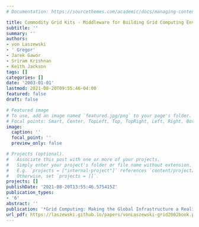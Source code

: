 ```yaml
---
# Documentation: https://sourcethemes.com/academic/docs/managing-content/

title: Commodity Grid Kits - Middleware for Building Grid Computing Environments
subtitle: ''
summary: ''
authors:
- von Laszewski
- ' Gregor'
- Jarek Gawor
- Sriram Krishnan
- Keith Jackson
tags: []
categories: []
date: '2003-01-01'
lastmod: 2021-08-20T09:55:46-04:00
featured: false
draft: false

# Featured image
# To use, add an image named `featured.jpg/png` to your page's folder.
# Focal points: Smart, Center, TopLeft, Top, TopRight, Left, Right, BottomLeft, Bottom, BottomRight.
image:
  caption: ''
  focal_point: ''
  preview_only: false

# Projects (optional).
#   Associate this post with one or more of your projects.
#   Simply enter your project's folder or file name without extension.
#   E.g. `projects = ["internal-project"]` references `content/project/deep-learning/index.md`.
#   Otherwise, set `projects = []`.
projects: []
publishDate: '2021-08-20T13:55:46.575415Z'
publication_types:
- '6'
abstract: ''
publication: '*Grid Computing: Making the Global Infrastructure a Reality*'
url_pdf: https://laszewski.github.io/papers/vonLaszewski-grid2002book.pdf
---
```

